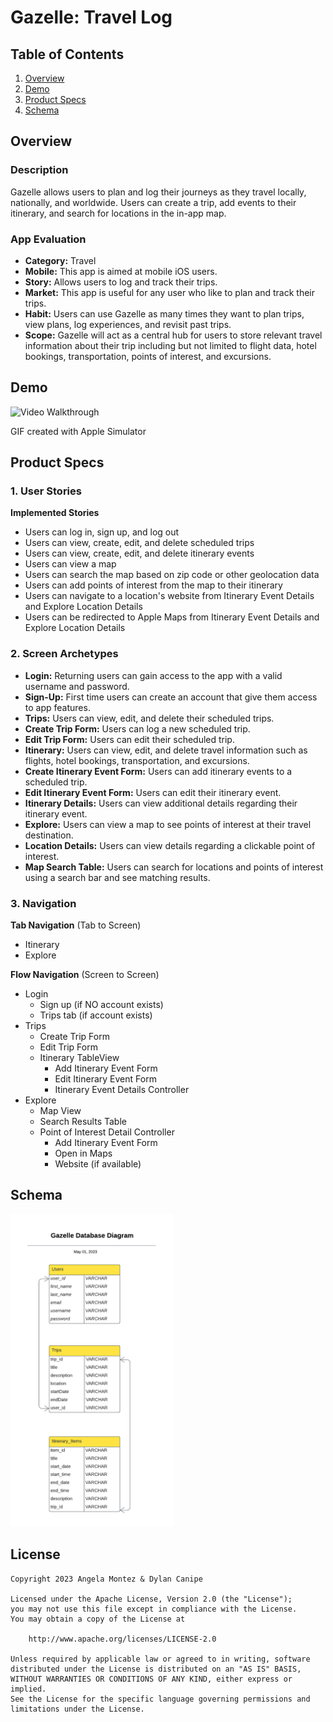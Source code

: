 # Gazelle: Travel Log 

## Table of Contents
1. [Overview](#Overview)
2. [Demo](#Demo)
3. [Product Specs](#Product-Specs)
4. [Schema](#Schema)

## Overview
### Description
Gazelle allows users to plan and log their journeys as they travel locally, nationally, and worldwide. Users can create a trip, add events to their itinerary, and search for locations in the in-app map.

### App Evaluation
- **Category:** Travel
- **Mobile:** This app is aimed at mobile iOS users.
- **Story:** Allows users to log and track their trips. 
- **Market:** This app is useful for any user who like to plan and track their trips.
- **Habit:** Users can use Gazelle as many times they want to plan trips, view plans, log experiences, and revisit past trips.
- **Scope:** Gazelle will act as a central hub for users to store relevant travel information about their trip including but not limited to flight data, hotel bookings, transportation, points of interest, and excursions.

## Demo

<img src='https://github.com/almontez/CodePathiOS-SP23-Project/blob/main/Read%20Me%20Media/GazelleDemo.gif' title='Video Walkthrough' width='' alt='Video Walkthrough' />

GIF created with Apple Simulator 

## Product Specs

### 1. User Stories

**Implemented Stories**

* Users can log in, sign up, and log out
* Users can view, create, edit, and delete scheduled trips
* Users can view, create, edit, and delete itinerary events
* Users can view a map
* Users can search the map based on zip code or other geolocation data
* Users can add points of interest from the map to their itinerary
* Users can navigate to a location's website from Itinerary Event Details and Explore Location Details
* Users can be redirected to Apple Maps from Itinerary Event Details and Explore Location Details

### 2. Screen Archetypes

* **Login:** Returning users can gain access to the app with a valid username and password.
* **Sign-Up:** First time users can create an account that give them access to app features.
* **Trips:** Users can view, edit, and delete their scheduled trips. 
* **Create Trip Form:** Users can log a new scheduled trip.
* **Edit Trip Form:** Users can edit their scheduled trip.
* **Itinerary:** Users can view, edit, and delete travel information such as flights, hotel bookings, transportation, and excursions.
* **Create Itinerary Event Form:** Users can add itinerary events to a scheduled trip.
* **Edit Itinerary Event Form:** Users can edit their itinerary event.
* **Itinerary Details:** Users can view additional details regarding their itinerary event.
* **Explore:** Users can view a map to see points of interest at their travel destination. 
* **Location Details:** Users can view details regarding a clickable point of interest.
* **Map Search Table:** Users can search for locations and points of interest using a search bar and see matching results. 

### 3. Navigation

**Tab Navigation** (Tab to Screen)

* Itinerary
* Explore

**Flow Navigation** (Screen to Screen)

* Login
   * Sign up (if NO account exists)
   * Trips tab (if account exists)
* Trips
   * Create Trip Form
   * Edit Trip Form
   * Itinerary TableView
      * Add Itinerary Event Form
      * Edit Itinerary Event Form
      * Itinerary Event Details Controller
* Explore
   * Map View
   * Search Results Table
   * Point of Interest Detail Controller
      * Add Itinerary Event Form
      * Open in Maps
      * Website (if available)

## Schema
<img src="https://github.com/almontez/CodePathiOS-SP23-Project/blob/main/Read%20Me%20Media/Gazelle%20Database%20diagram.png" height=500>

## License

    Copyright 2023 Angela Montez & Dylan Canipe

    Licensed under the Apache License, Version 2.0 (the "License");
    you may not use this file except in compliance with the License.
    You may obtain a copy of the License at

        http://www.apache.org/licenses/LICENSE-2.0

    Unless required by applicable law or agreed to in writing, software
    distributed under the License is distributed on an "AS IS" BASIS,
    WITHOUT WARRANTIES OR CONDITIONS OF ANY KIND, either express or implied.
    See the License for the specific language governing permissions and
    limitations under the License.

